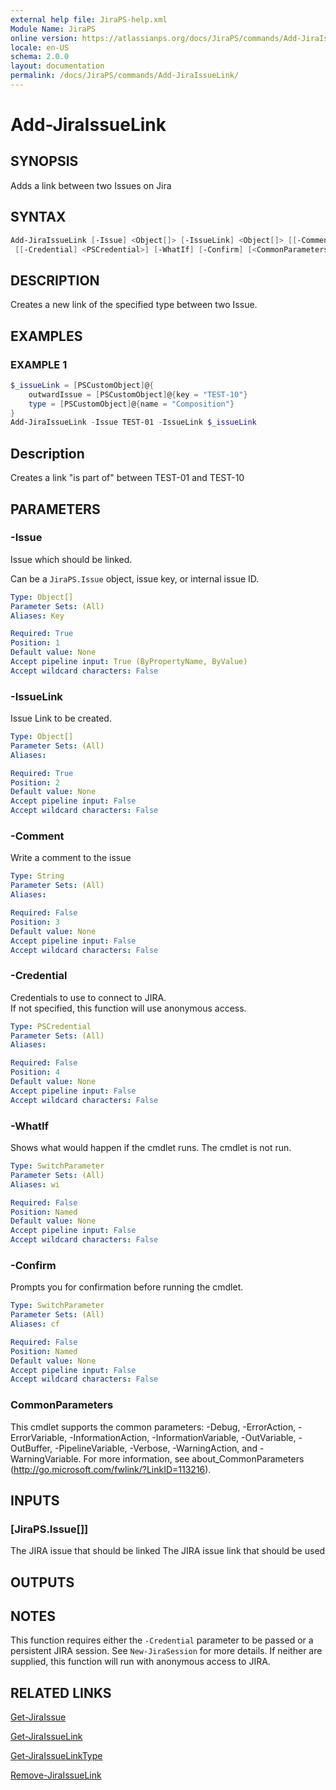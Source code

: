 ```yaml
---
external help file: JiraPS-help.xml
Module Name: JiraPS
online version: https://atlassianps.org/docs/JiraPS/commands/Add-JiraIssueLink/
locale: en-US
schema: 2.0.0
layout: documentation
permalink: /docs/JiraPS/commands/Add-JiraIssueLink/
---
```

# Add-JiraIssueLink

## SYNOPSIS

Adds a link between two Issues on Jira

## SYNTAX

```powershell
Add-JiraIssueLink [-Issue] <Object[]> [-IssueLink] <Object[]> [[-Comment] <String>]
 [[-Credential] <PSCredential>] [-WhatIf] [-Confirm] [<CommonParameters>]
```

## DESCRIPTION

Creates a new link of the specified type between two Issue.

## EXAMPLES

### EXAMPLE 1

```powershell
$_issueLink = [PSCustomObject]@{
    outwardIssue = [PSCustomObject]@{key = "TEST-10"}
    type = [PSCustomObject]@{name = "Composition"}
}
Add-JiraIssueLink -Issue TEST-01 -IssueLink $_issueLink
```

Description  
 -----------  
Creates a link "is part of" between TEST-01 and TEST-10

## PARAMETERS

### -Issue

Issue which should be linked.

Can be a `JiraPS.Issue` object, issue key, or internal issue ID.

```yaml
Type: Object[]
Parameter Sets: (All)
Aliases: Key

Required: True
Position: 1
Default value: None
Accept pipeline input: True (ByPropertyName, ByValue)
Accept wildcard characters: False
```

### -IssueLink

Issue Link to be created.

```yaml
Type: Object[]
Parameter Sets: (All)
Aliases:

Required: True
Position: 2
Default value: None
Accept pipeline input: False
Accept wildcard characters: False
```

### -Comment

Write a comment to the issue

```yaml
Type: String
Parameter Sets: (All)
Aliases:

Required: False
Position: 3
Default value: None
Accept pipeline input: False
Accept wildcard characters: False
```

### -Credential

Credentials to use to connect to JIRA.  
If not specified, this function will use anonymous access.

```yaml
Type: PSCredential
Parameter Sets: (All)
Aliases:

Required: False
Position: 4
Default value: None
Accept pipeline input: False
Accept wildcard characters: False
```

### -WhatIf

Shows what would happen if the cmdlet runs.
The cmdlet is not run.

```yaml
Type: SwitchParameter
Parameter Sets: (All)
Aliases: wi

Required: False
Position: Named
Default value: None
Accept pipeline input: False
Accept wildcard characters: False
```

### -Confirm

Prompts you for confirmation before running the cmdlet.

```yaml
Type: SwitchParameter
Parameter Sets: (All)
Aliases: cf

Required: False
Position: Named
Default value: None
Accept pipeline input: False
Accept wildcard characters: False
```

### CommonParameters

This cmdlet supports the common parameters: -Debug, -ErrorAction, -ErrorVariable, -InformationAction, -InformationVariable, -OutVariable, -OutBuffer, -PipelineVariable, -Verbose, -WarningAction, and -WarningVariable.
For more information, see about_CommonParameters (http://go.microsoft.com/fwlink/?LinkID=113216).

## INPUTS

### [JiraPS.Issue[]]

The JIRA issue that should be linked
The JIRA issue link that should be used

## OUTPUTS

## NOTES

This function requires either the `-Credential` parameter to be passed or a persistent JIRA session.
See `New-JiraSession` for more details.
If neither are supplied, this function will run with anonymous access to JIRA.

## RELATED LINKS

[Get-JiraIssue](../Get-JiraIssue/)

[Get-JiraIssueLink](../Get-JiraIssueLink/)

[Get-JiraIssueLinkType](../Get-JiraIssueLinkType/)

[Remove-JiraIssueLink](../Remove-JiraIssueLink/)
